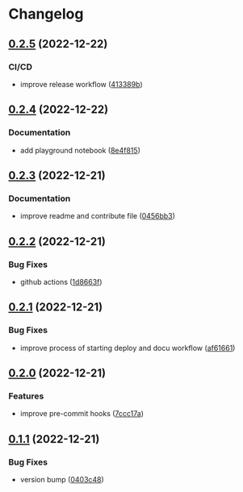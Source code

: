 # Changelog

## [0.2.5](https://github.com/invia-flights/blitzly/compare/v0.2.4...v0.2.5) (2022-12-22)


### CI/CD

* improve release workflow ([413389b](https://github.com/invia-flights/blitzly/commit/413389b1169563698c4495e31f9ee9833b9e0e24))

## [0.2.4](https://github.com/invia-flights/blitzly/compare/v0.2.3...v0.2.4) (2022-12-22)


### Documentation

* add playground notebook ([8e4f815](https://github.com/invia-flights/blitzly/commit/8e4f8151275b6ed56883e5e951cb60f457ef2de6))

## [0.2.3](https://github.com/invia-flights/blitzly/compare/v0.2.2...v0.2.3) (2022-12-21)


### Documentation

* improve readme and contribute file ([0456bb3](https://github.com/invia-flights/blitzly/commit/0456bb36c0abf6f44bc71b09126339a7af166c61))

## [0.2.2](https://github.com/invia-flights/blitzly/compare/v0.2.1...v0.2.2) (2022-12-21)


### Bug Fixes

* github actions ([1d8663f](https://github.com/invia-flights/blitzly/commit/1d8663f2b6713b4f45c4c6a0b5891529dbd83726))

## [0.2.1](https://github.com/invia-flights/blitzly/compare/v0.2.0...v0.2.1) (2022-12-21)


### Bug Fixes

* improve process of starting deploy and docu workflow ([af61661](https://github.com/invia-flights/blitzly/commit/af6166150ced7ca118519b44d730f6ea50552134))

## [0.2.0](https://github.com/invia-flights/blitzly/compare/v0.1.1...v0.2.0) (2022-12-21)


### Features

* improve pre-commit hooks ([7ccc17a](https://github.com/invia-flights/blitzly/commit/7ccc17a8ebb41f196b0e8162a111320228406fe8))

## [0.1.1](https://github.com/invia-flights/blitzly/compare/v0.1.0...v0.1.1) (2022-12-21)


### Bug Fixes

* version bump ([0403c48](https://github.com/invia-flights/blitzly/commit/0403c48af90a73742a4acd73691e14a320a44ab3))

